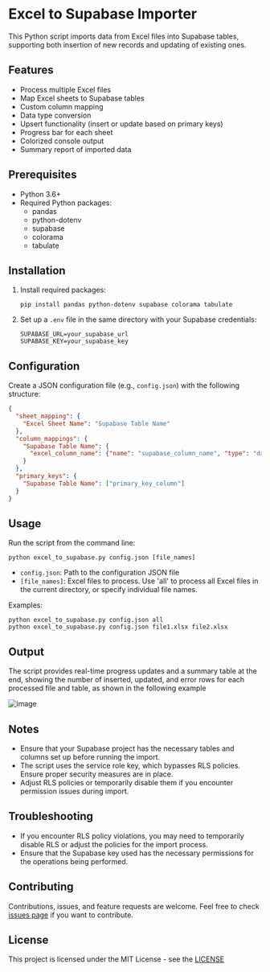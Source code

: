 # Excel to Supabase Importer

This Python script imports data from Excel files into Supabase tables, supporting both insertion of new records and updating of existing ones.

## Features

- Process multiple Excel files
- Map Excel sheets to Supabase tables
- Custom column mapping
- Data type conversion
- Upsert functionality (insert or update based on primary keys)
- Progress bar for each sheet
- Colorized console output
- Summary report of imported data

## Prerequisites

- Python 3.6+
- Required Python packages: 
  - pandas
  - python-dotenv
  - supabase
  - colorama
  - tabulate

## Installation

1. Install required packages:
   ```
   pip install pandas python-dotenv supabase colorama tabulate
   ```
2. Set up a `.env` file in the same directory with your Supabase credentials:
   ```
   SUPABASE_URL=your_supabase_url
   SUPABASE_KEY=your_supabase_key
   ```

## Configuration

Create a JSON configuration file (e.g., `config.json`) with the following structure:

```json
{
  "sheet_mapping": {
    "Excel Sheet Name": "Supabase Table Name"
  },
  "column_mappings": {
    "Supabase Table Name": {
      "excel_column_name": {"name": "supabase_column_name", "type": "data_type"}
    }
  },
  "primary_keys": {
    "Supabase Table Name": ["primary_key_column"]
  }
}
```

## Usage

Run the script from the command line:

```
python excel_to_supabase.py config.json [file_names]
```

- `config.json`: Path to the configuration JSON file
- `[file_names]`: Excel files to process. Use 'all' to process all Excel files in the current directory, or specify individual file names.

Examples:
```
python excel_to_supabase.py config.json all
python excel_to_supabase.py config.json file1.xlsx file2.xlsx
```

## Output

The script provides real-time progress updates and a summary table at the end, showing the number of inserted, updated, and error rows for each processed file and table, as shown in the following example

![image](https://github.com/rhgui/public_iselapp/assets/29288168/f342ecba-f347-4edf-8fac-f5eaf9c29a07)

## Notes

- Ensure that your Supabase project has the necessary tables and columns set up before running the import.
- The script uses the service role key, which bypasses RLS policies. Ensure proper security measures are in place.
- Adjust RLS policies or temporarily disable them if you encounter permission issues during import.

## Troubleshooting

- If you encounter RLS policy violations, you may need to temporarily disable RLS or adjust the policies for the import process.
- Ensure that the Supabase key used has the necessary permissions for the operations being performed.

## Contributing

Contributions, issues, and feature requests are welcome. Feel free to check [issues page](link_to_issues) if you want to contribute.

## License

This project is licensed under the MIT License - see the [LICENSE](../../LICENSE)
